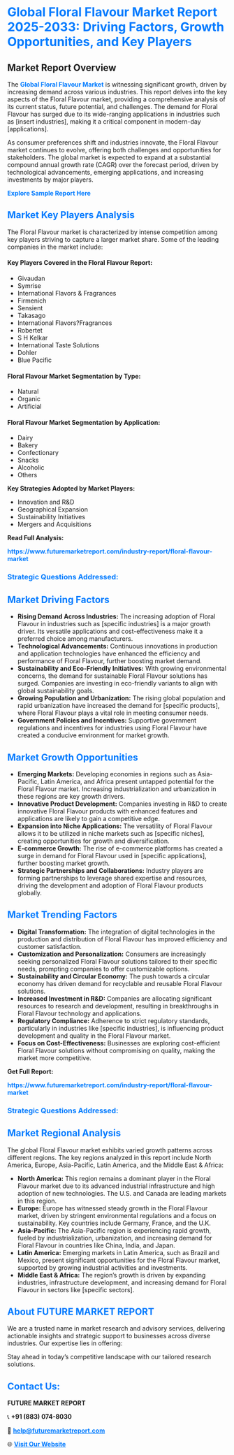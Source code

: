 <h1 style="color: #007BFF;">Global Floral Flavour Market Report 2025-2033: Driving Factors, Growth Opportunities, and Key Players</h1>

<section id="overview">
<h2>Market Report Overview</h2>
<p>The <a href="https://www.futuremarketreport.com/industry-report/floral-flavour-market" style="color: #007BFF; text-decoration: none;"><strong>Global Floral Flavour Market</strong></a> is witnessing significant growth, driven by increasing demand across various industries. This report delves into the key aspects of the Floral Flavour market, providing a comprehensive analysis of its current status, future potential, and challenges. The demand for Floral Flavour has surged due to its wide-ranging applications in industries such as [insert industries], making it a critical component in modern-day [applications].</p>
<p>As consumer preferences shift and industries innovate, the Floral Flavour market continues to evolve, offering both challenges and opportunities for stakeholders. The global market is expected to expand at a substantial compound annual growth rate (CAGR) over the forecast period, driven by technological advancements, emerging applications, and increasing investments by major players.</p>
</section>

<section id="overview">
<p><a href="https://www.futuremarketreport.com/request-sample/reportId=54329" style="color: #007BFF; text-decoration: none;"><strong>Explore Sample Report Here</strong></a></p>
</section>

<section id="key-players">
<h2 style="color: #007BFF;">Market Key Players Analysis</h2>
<p>The Floral Flavour market is characterized by intense competition among key players striving to capture a larger market share. Some of the leading companies in the market include:</p>
<h4>Key Players Covered in the Floral Flavour Report:</h4>
<ul><li>Givaudan</li><li>Symrise</li><li>International Flavors &amp; Fragrances</li><li>Firmenich</li><li>Sensient</li><li>Takasago</li><li>International Flavors?Fragrances</li><li>Robertet</li><li>S H Kelkar</li><li>International Taste Solutions</li><li>Dohler</li><li>Blue Pacific</li></ul>
<h4>Floral Flavour Market Segmentation by Type:</h4>
<ul><li>Natural</li><li>Organic</li><li>Artificial</li></ul>

<h4>Floral Flavour Market Segmentation by Application:</h4>
<ul><li>Dairy</li><li>Bakery</li><li>Confectionary</li><li>Snacks</li><li>Alcoholic</li><li>Others</li></ul>
<p><strong>Key Strategies Adopted by Market Players:</strong></p>
<ul>
<li>Innovation and R&D</li>
<li>Geographical Expansion</li>
<li>Sustainability Initiatives</li>
<li>Mergers and Acquisitions</li>
</ul>
</section>

<section>
<p><strong>Read Full Analysis: </strong></p><a href="https://www.futuremarketreport.com/industry-report/floral-flavour-market" style="color: #007BFF; text-decoration: none;"><strong>https://www.futuremarketreport.com/industry-report/floral-flavour-market</strong></a>
<h3 style="color: #007BFF;">Strategic Questions Addressed:</h3>
</section>

<section id="driving-factors">
<h2 style="color: #007BFF;">Market Driving Factors</h2>
<ul>
<li><strong>Rising Demand Across Industries:</strong> The increasing adoption of Floral Flavour in industries such as [specific industries] is a major growth driver. Its versatile applications and cost-effectiveness make it a preferred choice among manufacturers.</li>
<li><strong>Technological Advancements:</strong> Continuous innovations in production and application technologies have enhanced the efficiency and performance of Floral Flavour, further boosting market demand.</li>
<li><strong>Sustainability and Eco-Friendly Initiatives:</strong> With growing environmental concerns, the demand for sustainable Floral Flavour solutions has surged. Companies are investing in eco-friendly variants to align with global sustainability goals.</li>
<li><strong>Growing Population and Urbanization:</strong> The rising global population and rapid urbanization have increased the demand for [specific products], where Floral Flavour plays a vital role in meeting consumer needs.</li>
<li><strong>Government Policies and Incentives:</strong> Supportive government regulations and incentives for industries using Floral Flavour have created a conducive environment for market growth.</li>
</ul>
</section>

<section id="growth-opportunities">
<h2 style="color: #007BFF;">Market Growth Opportunities</h2>
<ul>
<li><strong>Emerging Markets:</strong> Developing economies in regions such as Asia-Pacific, Latin America, and Africa present untapped potential for the Floral Flavour market. Increasing industrialization and urbanization in these regions are key growth drivers.</li>
<li><strong>Innovative Product Development:</strong> Companies investing in R&D to create innovative Floral Flavour products with enhanced features and applications are likely to gain a competitive edge.</li>
<li><strong>Expansion into Niche Applications:</strong> The versatility of Floral Flavour allows it to be utilized in niche markets such as [specific niches], creating opportunities for growth and diversification.</li>
<li><strong>E-commerce Growth:</strong> The rise of e-commerce platforms has created a surge in demand for Floral Flavour used in [specific applications], further boosting market growth.</li>
<li><strong>Strategic Partnerships and Collaborations:</strong> Industry players are forming partnerships to leverage shared expertise and resources, driving the development and adoption of Floral Flavour products globally.</li>
</ul>
</section>

<section id="trending-factors">
<h2 style="color: #007BFF;">Market Trending Factors</h2>
<ul>
<li><strong>Digital Transformation:</strong> The integration of digital technologies in the production and distribution of Floral Flavour has improved efficiency and customer satisfaction.</li>
<li><strong>Customization and Personalization:</strong> Consumers are increasingly seeking personalized Floral Flavour solutions tailored to their specific needs, prompting companies to offer customizable options.</li>
<li><strong>Sustainability and Circular Economy:</strong> The push towards a circular economy has driven demand for recyclable and reusable Floral Flavour solutions.</li>
<li><strong>Increased Investment in R&D:</strong> Companies are allocating significant resources to research and development, resulting in breakthroughs in Floral Flavour technology and applications.</li>
<li><strong>Regulatory Compliance:</strong> Adherence to strict regulatory standards, particularly in industries like [specific industries], is influencing product development and quality in the Floral Flavour market.</li>
<li><strong>Focus on Cost-Effectiveness:</strong> Businesses are exploring cost-efficient Floral Flavour solutions without compromising on quality, making the market more competitive.</li>
</ul>
</section>

<section>
<p><strong>Get Full Report: </strong></p><a href="https://www.futuremarketreport.com/industry-report/floral-flavour-market" style="color: #007BFF; text-decoration: none;"><strong>https://www.futuremarketreport.com/industry-report/floral-flavour-market</strong></a>
<h3 style="color: #007BFF;">Strategic Questions Addressed:</h3>
</section>


<section id="regional-analysis">
<h2 style="color: #007BFF;">Market Regional Analysis</h2>
<p>The global Floral Flavour market exhibits varied growth patterns across different regions. The key regions analyzed in this report include North America, Europe, Asia-Pacific, Latin America, and the Middle East & Africa:</p>
<ul>
<li><strong>North America:</strong> This region remains a dominant player in the Floral Flavour market due to its advanced industrial infrastructure and high adoption of new technologies. The U.S. and Canada are leading markets in this region.</li>
<li><strong>Europe:</strong> Europe has witnessed steady growth in the Floral Flavour market, driven by stringent environmental regulations and a focus on sustainability. Key countries include Germany, France, and the U.K.</li>
<li><strong>Asia-Pacific:</strong> The Asia-Pacific region is experiencing rapid growth, fueled by industrialization, urbanization, and increasing demand for Floral Flavour in countries like China, India, and Japan.</li>
<li><strong>Latin America:</strong> Emerging markets in Latin America, such as Brazil and Mexico, present significant opportunities for the Floral Flavour market, supported by growing industrial activities and investments.</li>
<li><strong>Middle East & Africa:</strong> The region’s growth is driven by expanding industries, infrastructure development, and increasing demand for Floral Flavour in sectors like [specific sectors].</li>
</ul>
</section>

<footer>
<h2 style="color: #007BFF;">About FUTURE MARKET REPORT</h2>
<p>We are a trusted name in market research and advisory services, delivering actionable insights and strategic support to businesses across diverse industries. Our expertise lies in offering:</p>

<p>Stay ahead in today’s competitive landscape with our tailored research solutions.</p>

<h2 style="color: #007BFF;">Contact Us:</h2>
<p><strong>FUTURE MARKET REPORT</strong></p>
<p>📞 <strong>+91 (883) 074-8030</strong></p>
<p>📧 <strong><a href="mailto:help@futuremarketreport.com" style="color: #007BFF;">help@futuremarketreport.com</a></strong></p>
<p>🌐 <strong><a href="https://www.futuremarketreport.com/" style="color: #007BFF;">Visit Our Website</a></strong></p>
</footer>